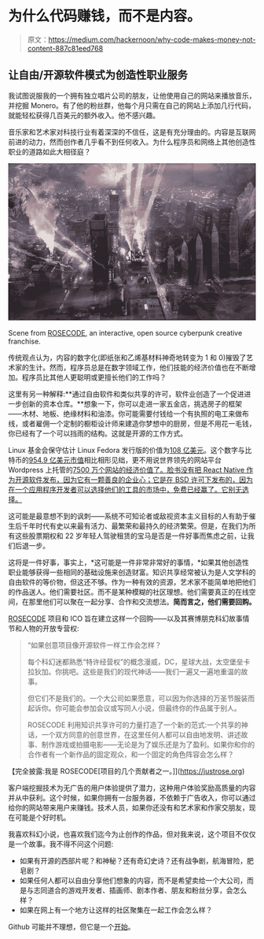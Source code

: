 # 为什么代码赚钱，而不是内容。

> 原文：<https://medium.com/hackernoon/why-code-makes-money-not-content-887c81eed768>

## 让自由/开源软件模式为创造性职业服务

我试图说服我的一个拥有独立唱片公司的朋友，让他使用自己的网站来播放音乐，并挖掘 Monero。有了他的粉丝群，他每个月只需在自己的网站上添加几行代码，就能轻松获得几百美元的额外收入。他不感兴趣。

音乐家和艺术家对科技行业有着深深的不信任，这是有充分理由的。内容是互联网前进的动力，然而创作者几乎看不到任何收入。为什么程序员和网络上其他创造性职业的道路如此大相径庭？

![](img/b7b5d89f9522c341038b54a196b24caf.png)

Scene from [ROSECODE](https://justrose.org), an interactive, open source cyberpunk creative franchise.

传统观点认为，内容的数字化(即纸张和乙烯基材料神奇地转变为 1 和 0)摧毁了艺术家的生计。然而，程序员总是在数字领域工作，他们技能的经济价值也在不断增加。程序员比其他人更聪明或更擅长他们的工作吗？

这里有另一种解释:**通过自由软件和类似共享的许可，软件业创造了一个促进进一步创新的资本仓库。**想象一下，你可以走进一家五金店，挑选房子的框架——木材、地板、绝缘材料和油漆。你可能需要付钱给一个有执照的电工来做布线，或者雇佣一个定制的橱柜设计师来建造你梦想中的厨房，但是不用花一毛钱，你已经有了一个可以挡雨的结构。这就是开源的工作方式。

Linux 基金会保守估计 Linux Fedora 发行版的价值为[108 亿美元](https://www.developer-tech.com/news/2015/oct/14/measuring-value-open-source/)。这个数字与比特币的[954.9 亿美元市值](https://www.coindesk.com/price/)相比相形见绌，更不用说世界领先的网站平台 Wordpress 上托管的[7500 万个网站的经济价值了。脸书没有把 React Native 作为开源软件发布，因为它有一颗善良的企业心；它是在 BSD 许可下发布的，因为在一个应用程序开发者可以选择他们的工具的市场中，免费已经赢了。它别无选择。](https://www.forbes.com/sites/montymunford/2016/12/22/how-wordpress-ate-the-internet-in-2016-and-the-world-in-2017/#26afa15e199d)

这可能是最意想不到的讽刺——系统不可知论者或敌视资本主义目标的人有助于催生后千年时代有史以来最有活力、最繁荣和最持久的经济繁荣。但是，在我们为所有这些股票期权和 22 岁年轻人驾驶租赁的宝马是否是一件好事而焦虑之前，让我们后退一步。

这将是一件好事，事实上，*这可能是一件非常非常好的事情，*如果其他创造性职业能够获得一些相同的基础设施来创造财富。知识共享经常被认为是人文学科的自由软件的等价物，但这还不够。作为一种有效的资源，艺术家不能简单地把他们的作品送人。他们需要社区。而不是某种模糊的社区理想。他们需要真正的在线空间，在那里他们可以聚在一起分享、合作和交流想法。**简而言之，他们需要回购。**

[ROSECODE](https://justrose.org) 项目和 ICO 旨在建立这样一个回购——以及其赛博朋克科幻故事情节和人物的开放专营权:

> “如果创意项目像开源软件一样工作会怎样？
> 
> 每个科幻迷都熟悉“特许经营权”的概念漫威，DC，星球大战，太空堡垒卡拉狄加。你挑吧。这些是我们的现代神话——我们一遍又一遍地重温的故事。
> 
> 但它们不是我们的。一个大公司如果愿意，可以因为你选择的万圣节服装而起诉你。你可能会参加会议或写同人小说，但最终你的作品属于别人。
> 
> ROSECODE 利用知识共享许可的力量打造了一个新的范式:一个共享的神话，一个双方同意的创意世界，在这里任何人都可以自由地发明、讲述故事、制作游戏或拍摄电影——无论是为了娱乐还是为了盈利。如果你和你的合作者有一个新作品的固定观众，和一个固定的角色阵容会怎么样？

【完全披露:我是 ROSECODE[项目的几个贡献者之一。]](https://justrose.org)

客户端挖掘技术为无广告的用户体验提供了潜力，这种用户体验奖励高质量的内容并从中获利。这个时候，如果你拥有一台服务器，不依赖于广告收入，你可以通过给你的网站带来用户来赚钱。技术人员，如果你还没有和艺术家和作家交朋友，现在可能是个好时机。

我喜欢科幻小说，也喜欢我们迄今为止创作的作品，但对我来说，这个项目不仅仅是一个故事。我不得不问这个问题:

*   如果有开源的西部片呢？和神秘？还有奇幻史诗？还有战争剧，航海冒险，肥皂剧？
*   如果任何人都可以自由分享他们想象的内容，而不是希望卖给一个大公司，而是与志同道合的游戏开发者、插画师、剧本作者、朋友和粉丝分享，会怎么样？
*   如果在网上有一个地方让这样的社区聚集在一起工作会怎么样？

Github 可能并不理想，但它是一个[开始](https://github.com/BlackCatProductions/rosecode)。